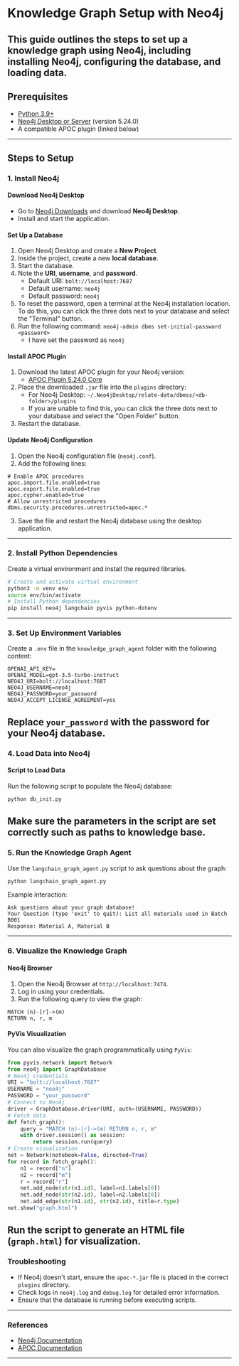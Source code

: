 # Knowledge Graph Setup with Neo4j
This guide outlines the steps to set up a knowledge graph using Neo4j, including installing Neo4j, configuring the database, and loading data.
---
## Prerequisites
- [Python 3.9+](https://www.python.org/downloads/)
- [Neo4j Desktop or Server](https://neo4j.com/download/) (version 5.24.0)
- A compatible APOC plugin (linked below)
---
## Steps to Setup
### 1. Install Neo4j
#### Download Neo4j Desktop
- Go to [Neo4j Downloads](https://neo4j.com/download/) and download **Neo4j Desktop**.
- Install and start the application.
#### Set Up a Database
1. Open Neo4j Desktop and create a **New Project**.
2. Inside the project, create a new **local database**.
3. Start the database.
4. Note the **URI**, **username**, and **password**.
   - Default URI: `bolt://localhost:7687`
   - Default username: `neo4j`
   - Default password: `neo4j`
5. To reset the password, open a terminal at the Neo4j installation location. To do this, you can click the three dots next to your database and select the "Terminal" button. 
6. Run the following command: `neo4j-admin dbms set-initial-password <password>`
    - I have set the password as `neo4j`
#### Install APOC Plugin
1. Download the latest APOC plugin for your Neo4j version:
   - [APOC Plugin 5.24.0 Core](https://github.com/neo4j/apoc/releases/download/5.24.0/apoc-5.24.0-core.jar)
2. Place the downloaded `.jar` file into the `plugins` directory:
   - For Neo4j Desktop: `~/.Neo4jDesktop/relate-data/dbmss/<db-folder>/plugins`
   - If you are unable to find this, you can click the three dots next to your database and select the "Open Folder" button.
3. Restart the database.
#### Update Neo4j Configuration
1. Open the Neo4j configuration file (`neo4j.conf`).
2. Add the following lines:
```plaintext
# Enable APOC procedures
apoc.import.file.enabled=true
apoc.export.file.enabled=true
apoc.cypher.enabled=true
# Allow unrestricted procedures
dbms.security.procedures.unrestricted=apoc.*
```
3. Save the file and restart the Neo4j database using the desktop application.
---
### 2. Install Python Dependencies
Create a virtual environment and install the required libraries.
```bash
# Create and activate virtual environment
python3 -m venv env
source env/bin/activate
# Install Python dependencies
pip install neo4j langchain pyvis python-dotenv
```
---
### 3. Set Up Environment Variables
Create a `.env` file in the `knowledge_graph_agent` folder with the following content:
```plaintext
OPENAI_API_KEY=
OPENAI_MODEL=gpt-3.5-turbo-instruct
NEO4J_URI=bolt://localhost:7687
NEO4J_USERNAME=neo4j
NEO4J_PASSWORD=your_password
NEO4J_ACCEPT_LICENSE_AGREEMENT=yes
```
Replace `your_password` with the password for your Neo4j database.
---
### 4. Load Data into Neo4j
#### Script to Load Data
Run the following script to populate the Neo4j database:
```bash
python db_init.py
```
Make sure the parameters in the script are set correctly such as paths to knowledge base.
---
### 5. Run the Knowledge Graph Agent
Use the `langchain_graph_agent.py` script to ask questions about the graph:
```bash
python langchain_graph_agent.py
```
Example interaction:
```plaintext
Ask questions about your graph database!
Your Question (type 'exit' to quit): List all materials used in Batch B001
Response: Material A, Material B
```
---
### 6. Visualize the Knowledge Graph
#### Neo4j Browser
1. Open the Neo4j Browser at `http://localhost:7474`.
2. Log in using your credentials.
3. Run the following query to view the graph:
```cypher
MATCH (n)-[r]->(m)
RETURN n, r, m
```
#### PyVis Visualization
You can also visualize the graph programmatically using `PyVis`:
```python
from pyvis.network import Network
from neo4j import GraphDatabase
# Neo4j credentials
URI = "bolt://localhost:7687"
USERNAME = "neo4j"
PASSWORD = "your_password"
# Connect to Neo4j
driver = GraphDatabase.driver(URI, auth=(USERNAME, PASSWORD))
# Fetch data
def fetch_graph():
    query = "MATCH (n)-[r]->(m) RETURN n, r, m"
    with driver.session() as session:
        return session.run(query)
# Create visualization
net = Network(notebook=False, directed=True)
for record in fetch_graph():
    n1 = record["n"]
    n2 = record["m"]
    r = record["r"]
    net.add_node(str(n1.id), label=n1.labels[0])
    net.add_node(str(n2.id), label=n2.labels[0])
    net.add_edge(str(n1.id), str(n2.id), title=r.type)
net.show("graph.html")
```
Run the script to generate an HTML file (`graph.html`) for visualization.
---
### Troubleshooting
- If Neo4j doesn't start, ensure the `apoc-*.jar` file is placed in the correct `plugins` directory.
- Check logs in `neo4j.log` and `debug.log` for detailed error information.
- Ensure that the database is running before executing scripts.
---
### References
- [Neo4j Documentation](https://neo4j.com/docs/)
- [APOC Documentation](https://neo4j.com/labs/apoc/)
---